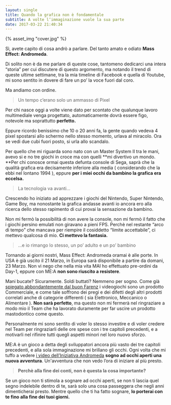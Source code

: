 ```yaml
---
layout: single
title: Quando la grafica non è fondamentale
subtitle: A volte l’immaginazione vuole la sua parte
date: 2017-03-22 21:40:34
---
```


{% asset_img "cover.jpg" %}

Sì, avete capito di cosa andrò a parlare. Del tanto amato e odiato **Mass Effect: Andromeda**.

Di solito non è da me parlare di queste cose, tantomeno dedicarci una intera “storia” per cui discutere di questo argomento, ma notando il trend di queste ultime settimane, tra la mia timeline di Facebook e quella di Youtube, mi sono sentito in dovere di fare un po’ la voce fuori dal coro.

Ma andiamo con ordine.

> Un tempo c’erano solo un ammasso di Pixel

Per chi nasce oggi a volte viene dato per scontato che qualunque lavoro multimediale venga progettato, automaticamente dovrà essere figo, notevole ma soprattutto **perfetto.**

Eppure ricordo benissimo che 10 o 20 anni fa, la gente quando vedeva 4 pixel spostarsi allo schermo nello stesso momento, urlava al miracolo. Ora se vedi due cubi fuori posto, si urla allo scandalo.

Per quello che mi riguarda sono nato con un Master System II tra le mani, avevo si e no tre giochi in croce ma con quelli **mi divertivo un mondo. **Per chi conosce ormai questa defunta console di Sega, saprà che la qualità grafica era decisamente inferiore alla media ( considerando che la ebbi nel lontano 1994 ), eppure **per i miei occhi da bambino la grafica era eccelsa.**

> La tecnologia va avanti…

Crescendo ho iniziato ad apprezzare i giochi del Nintendo, Super Nintendo, Game Boy, ma nonostante la grafica andasse avanti io ancora ero alla ricerca dello stesso rapimento di cui provai la sensazione da bambino.

Non mi fermò la possibilità di non avere la console, non mi fermò il fatto che i giochi persino emulati non giravano a pieni FPS. Perchè nel restante “arco di tempo” che mancava per riempire il cosiddetto “limite accettabile”, ci mettevo qualcosa di mio. **Ci mettevo la fantasia.**

> …e io rimango lo stesso, un po’ adulto e un po’ bambino

Tornando ai giorni nostri, Mass Effect: Andromeda oramai è alle porte. In USA è già uscito il 21 Marzo, in Europa sarà disponibile a partire da domani, 23 Marzo. Non vi nego che nella mia vita MAI ho effettuato pre-ordini da Day-1, eppure con ME:A **non sono riuscito a resistere**.

Mani bucate? Sicuramente. Soldi buttati? Nemmeno per sogno. Come già [spiegato abbondantemente dal buon Farenz](http://www.angolodifarenz.it/mass-effect-andromeda-la-quarta-categoria/) i videogiochi sono un prodotto Commerciale, e come tale soffrono dei pregi e dei difetti degli altri prodotti correlati anche di categorie differenti ( sia Elettronico, Meccanico o Alimentare ). **Non sarà perfetto**, ma questo non mi fermerà nel ringraziare a modo mio il Team che ha lavorato duramente per far uscire un prodotto mastodontico come questo.

Personalmente mi sono sentito di voler lo stesso investire e di voler credere nel Team per ringraziarli delle ore spese con i tre capitoli precedenti, e a motivarli nel rifinire tutti quegli aspetti minori nel loro nuovo sforzo.

ME:A è un gioco a detta degli sviluppatori ancora più vasto dei tre capitoli precedenti, e alla sola immaginazione mi brillano gli occhi. Ogni volta che mi tuffo a vedere [i video dell’Iniziativa Andromeda](https://www.masseffect.com/andromeda-initiative) **sogno ad occhi aperti una nuova avventura**. Un'avventura che non vedo l’ora di iniziare al più presto.

> **Perchè alla fine dei conti, non è questa la cosa importante?**

Se un gioco non ti stimola a sognare ad occhi aperti, se non ti lascia quel segno indelebile dentro di te, sarà solo una cosa passeggera che negli anni dimenticherai presto. Mentre quello che ti ha fatto sognare, **lo porterai con te fino alla fine dei tuoi giorni.**